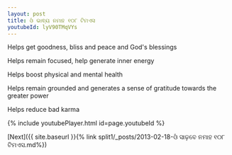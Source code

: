 ```yaml
---
layout: post
title: ଓଁ ଭାଵ୍ୟ ନମାହ ୧୦୮ ଟିମଏସ
youtubeId: lyV90TMqVYs
---
```

 
 
Helps get goodness, bliss and peace and God's blessings
 
Helps remain focused, help generate inner energy 
 
Helps boost physical and mental health 
 
Helps remain grounded and generates a sense of gratitude towards the greater power 
 
Helps reduce bad karma
 
 
 
 


{% include youtubePlayer.html id=page.youtubeId %}
 
[Next]({{ site.baseurl }}{% link  split1/_posts/2013-02-18-ଓଁ ସାଢ଼ବେ ନମାହ ୧୦୮ ଟିମଏସ.md%})
 
